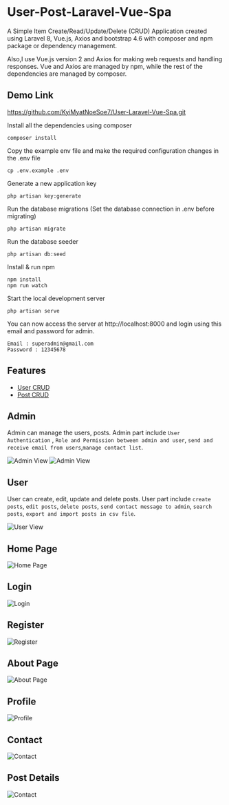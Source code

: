 # User-Post-Laravel-Vue-Spa
 A Simple Item Create/Read/Update/Delete (CRUD) Application created using Laravel 8, Vue.js, Axios and bootstrap 4.6 with composer and npm package or dependency management.

Also,I use Vue.js version 2 and Axios for making web requests and handling responses. Vue and Axios are managed by npm, while the rest of the dependencies are managed by composer.

## Demo Link 
https://github.com/KyiMyatNoeSoe7/User-Laravel-Vue-Spa.git

Install all the dependencies using composer
```
composer install
```
Copy the example env file and make the required configuration changes in the .env file
```
cp .env.example .env
```
Generate a new application key
```
php artisan key:generate
```
Run the database migrations (Set the database connection in .env before migrating)
```
php artisan migrate
```
Run the database seeder 
```
php artisan db:seed
```
Install & run npm
```
npm install 
npm run watch
```
Start the local development server
```
php artisan serve
```
You can now access the server at http://localhost:8000 and login using this email and password for admin.

```
Email : superadmin@gmail.com
Password : 12345678
```
## Features

- [User CRUD](#User)
- [Post CRUD](#Post)

## Admin
Admin can manage the users, posts. Admin part include `User Authentication` , `Role and Permission between admin and user`, `send and receive email from users`,`manage contact list`.

![Admin View](img/admin.png)
![Admin View](img/admin_contact.png)

## User
User can create, edit, update and delete posts. User part include `create posts`, `edit posts`, `delete posts`, `send contact message to admin`, `search posts`, `export and import posts in csv file`.

![User View](img/user.png)
    
## Home Page

![Home Page](img/home.png)

## Login 
![Login](img/login.png)


## Register

![Register](img/register.png)

## About Page

![About Page](img/about.png)

## Profile

![Profile](img/profile.png)
## Contact

![Contact](img/contactUs.png)

## Post Details

![Contact](img/postDetail.png)
